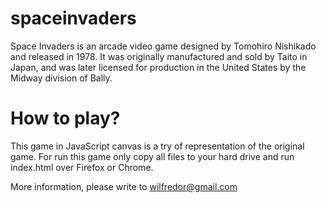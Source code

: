 spaceinvaders
=============

Space Invaders is an arcade video game designed by Tomohiro Nishikado and released in 1978. 
It was originally manufactured and sold by Taito in Japan, and was later licensed for production 
in the United States by the Midway division of Bally.

How to play?
=============

This game in JavaScript canvas is a try of representation of the original game. For run this game
only copy all files to your hard drive and run index.html over Firefox or Chrome.

More information, please write to wilfredor@gmail.com
